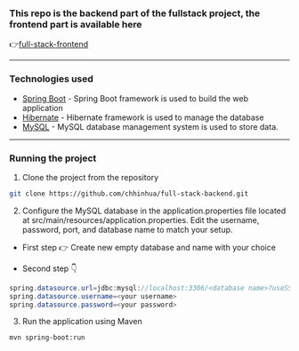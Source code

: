 ### This repo is the backend part of the fullstack project, the frontend part is available here 
👉[full-stack-frontend](https://github.com/chhinhua/full-stack-frontend)


--------------------------------------------------------------------------


### Technologies used
- [Spring Boot](https://spring.io/projects/spring-boot) - Spring Boot framework is used to build the web application
- [Hibernate](https://hibernate.org/) - Hibernate framework is used to manage the database
- [MySQL](https://www.mysql.com/) - MySQL database management system is used to store data.


--------------------------------------------------------------------------


### Running the project
1. Clone the project from the repository
```bash
git clone https://github.com/chhinhua/full-stack-backend.git
```


2. Configure the MySQL database in the application.properties file located at src/main/resources/application.properties. Edit the username, password, port, and database name to match your setup.

- First step 👉 Create new empty database and name with your choice

- Second step 👇
```java
spring.datasource.url=jdbc:mysql://localhost:3306/<database name>?useSSL=false&serverTimezone=UTC&useLegacyDatetimeCode=false&allowPublicKeyRetrieval=true
spring.datasource.username=<your username>
spring.datasource.password=<your password>
```


3. Run the application using Maven
```
mvn spring-boot:run
```
